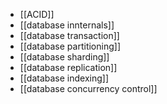 - [[ACID]]
- [[database innternals]]
- [[database transaction]]
- [[database partitioning]]
- [[database sharding]]
- [[database replication]]
- [[database indexing]]
- [[database concurrency control]]